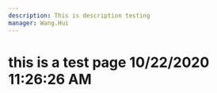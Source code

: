 ```yaml
---
description: This is description testing
manager: Wang.Hui
---
```

# this is a test page 10/22/2020 11:26:26 AM